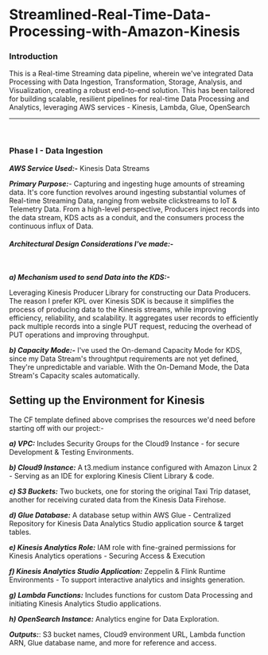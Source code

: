 # Streamlined-Real-Time-Data-Processing-with-Amazon-Kinesis

### Introduction
This is a Real-time Streaming data pipeline, wherein we've integrated Data Processing with Data Ingestion, Transformation, Storage, Analysis, and Visualization, creating a robust end-to-end solution. This has been tailored for building scalable, resilient pipelines for real-time Data Processing and Analytics, leveraging AWS services - Kinesis, Lambda, Glue, OpenSearch

----------------------------------
</br>

### Phase I - Data Ingestion


_**AWS Service Used:-**_ 
Kinesis Data Streams

_**Primary Purpose:**-_
Capturing and ingesting huge amounts of streaming data. It's core function revolves around ingesting substantial volumes of Real-time Streaming Data, ranging from website clickstreams to IoT & Telemetry Data.
From a high-level perspective, Producers inject records into the data stream, KDS acts as a conduit, and the consumers process the continuous influx of Data.
</br>

#### **_Architectural Design Considerations I've made:-_**
</br>

_**a) Mechanism used to send Data into the KDS:-**_ 

Leveraging Kinesis Producer Library for constructing our Data Producers. 
The reason I prefer KPL over Kinesis SDK is because it simplifies the process of producing data to the Kinesis streams, while improving efficiency, reliability, and scalability. It aggregates user records to efficiently pack multiple records into a single PUT request, reducing the overhead of PUT operations and improving throughput.

_**b) Capacity Mode:-**_
I've used the On-demand Capacity Mode for KDS, since my Data Stream's throughtput requirements are not yet defined, They're unpredictable and variable.
With the On-Demand Mode, the Data Stream's Capacity scales automatically.


## Setting up the Environment for Kinesis

The CF template defined above comprises the resources we'd need before starting off with our project:-

**_a) VPC:_**
Includes Security Groups for the Cloud9 Instance - for secure Development & Testing Environments.

**_b) Cloud9 Instance:_**
A t3.medium instance configured with Amazon Linux 2 - Serving as an IDE for exploring Kinesis Client Library & code.

**_c) S3 Buckets:_**
Two buckets, one for storing the original Taxi Trip dataset,  another for receiving curated data from the Kinesis Data Firehose.

**_d) Glue Database:_**
A database setup within AWS Glue - Centralized Repository for Kinesis Data Analytics Studio application source & target tables.

**_e) Kinesis Analytics Role:_** 
IAM role with fine-grained permissions for Kinesis Analytics operations - Securing Access & Execution

**_f) Kinesis Analytics Studio Application:_** 
Zeppelin & Flink Runtime Environments - To support interactive analytics and insights generation.

**_g) Lambda Functions:_** 
Includes functions for custom Data Processing and initiating Kinesis Analytics Studio applications.

**_h) OpenSearch Instance:_**
 Analytics engine for Data Exploration.

**_Outputs:_**:
S3 bucket names, Cloud9 environment URL, Lambda function ARN, Glue database name, and more for reference and access.






    

